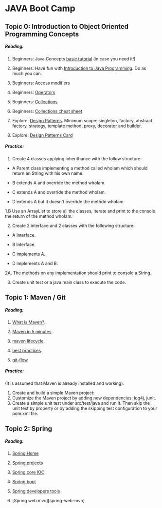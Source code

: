 # JAVA Boot Camp

## Topic 0: Introduction to Object Oriented Programming Concepts

##### Reading:

1. Beginners: Java Concepts [basic tutorial][java-concepts] (in case you need it!)

2. Beginners: Have fun with [Introduction to Java Programming][introduction-to-java]. Do as much you can.

3. Beginners: [Access modifiers][java-access-control]

4. Beginners: [Operators][java-operators]

5. Beginners: [Collections][java-collections]

6. Beginners: [Collections cheat sheet][java-collections-cheat-sheet]

7. Explore: [Design Patterns][design-patterns]. Minimum scope: singleton, factory, abstract factory, strategy, template method, proxy, decorator and builder.

8. Explore: [Design Patterns Card][design-patterns-cheat-sheet]


##### Practice:

1. Create 4 classes applying inherithance with the follow structure:

- A Parent class implementing a method called whoIam which should return an String with his own name.

- B extends A and override the method whoIam.

- C extends A and override the method whoIam.

- D extends A but it doesn't override the methdo whoIam.

1.B Use an ArrayList to store all the classes, iterate and print to the console the return of the method whoIam.

2. Create 2 interface and 2 classes with the following structure:

- A Interface.

- B Interface.

- C implements A.

- D implements A and B.


2A. The methods on any implementation should print to console a String.


3. Create unit test or a java main class to execute the code.


## Topic 1: Maven / Git

##### Reading:
1. [What is Maven?][what-is-maven].

2. [Maven in 5 minutes][maven-in-5].

3. [maven lifecycle][maven-life-cycle].

4. [best practices][maven-best-practices].

5. [git-flow][gitflow]

##### Practice:

(It is assumed that Maven is already installed and working).

1. Create and build a simple Maven project:
2. Customize the Maven project by adding new dependencies: log4j, junit.
3. Create a simple unit test under src/test/java and run it. Then skip the unit test by property or by adding the skipping test configuration to your pom.xml file.

## Topic 2: Spring

##### Reading:

1. [Spring Home][spring-home]

2. [Spring projects][spring-projects]

3. [Spring core IOC][spring-core-ioc]

4. [Spring boot][spring-boot]

5. [Spring developers tools][spring-developers-tool]

6. [Spring web mvc][spring-web-mvn]

<!-- Topic 0 OOP/JAVA  -->
[java-concepts]: https://docs.oracle.com/javase/tutorial/java/concepts/
[introduction-to-java]: https://www.ibm.com/developerworks/java/tutorials/j-introtojava1/
[java-access-control]: https://docs.oracle.com/javase/tutorial/java/javaOO/accesscontrol.html
[java-operators]: https://docs.oracle.com/javase/tutorial/java/nutsandbolts/opsummary.html
[java-collections]: https://docs.oracle.com/javase/8/docs/technotes/guides/collections/overview.html
[java-collections-cheat-sheet]: https://i.stack.imgur.com/EmzXy.gif
[design-patterns]: https://en.wikipedia.org/wiki/Software_design_pattern
[design-patterns-cheat-sheet]: http://www.mcdonaldland.info/files/designpatterns/designpatternscard.pdf

<!-- Topic 1 Maven/Git  -->
[what-is-maven]: https://maven.apache.org/what-is-maven.html
[maven-life-cycle]: https://maven.apache.org/guides/introduction/introduction-to-the-lifecycle.html
[maven-in-5]: https://maven.apache.org/guides/getting-started/maven-in-five-minutes.html
[maven-best-practices]: https://books.sonatype.com/mvnref-book/reference/pom-relationships-sect-pom-best-practice.html
[gitflow]: https://www.atlassian.com/git/tutorials/comparing-workflows/gitflow-workflow

<!-- Topic 2 Spring  -->
[spring-home]: https://spring.io/
[spring-projects]: https://spring.io/projects
[spring-core-ioc]: https://docs.spring.io/spring-framework/docs/current/spring-framework-reference/core.html#beans-stereotype-annotations
[spring-boot]: https://docs.spring.io/spring-boot/docs/current/reference/html/using-boot-build-systems.html#spring-boot-starter-web
[spring-developers-tool]: https://docs.spring.io/spring-boot/docs/current/reference/html/using-boot-devtools.html
